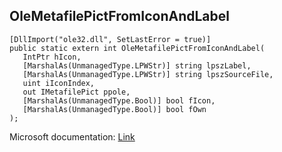 ## OleMetafilePictFromIconAndLabel

```
[DllImport("ole32.dll", SetLastError = true)]
public static extern int OleMetafilePictFromIconAndLabel(
   IntPtr hIcon,
   [MarshalAs(UnmanagedType.LPWStr)] string lpszLabel,
   [MarshalAs(UnmanagedType.LPWStr)] string lpszSourceFile,
   uint iIconIndex,
   out IMetafilePict ppole,
   [MarshalAs(UnmanagedType.Bool)] bool fIcon,
   [MarshalAs(UnmanagedType.Bool)] bool fOwn
);
```

Microsoft documentation: [Link](https://docs.microsoft.com/en-us/windows/win32/api/ole2/nf-ole2-olemetafilepictfromiconandlabel)
